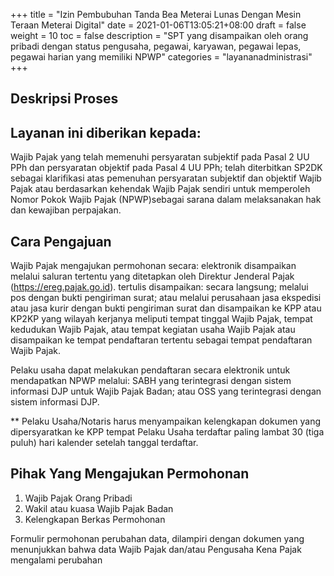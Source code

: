 +++
title = "Izin Pembubuhan Tanda Bea Meterai Lunas Dengan Mesin Teraan Meterai Digital"
date = 2021-01-06T13:05:21+08:00
draft = false
weight = 10
toc = false
description = "SPT yang disampaikan oleh orang pribadi dengan status pengusaha, pegawai, karyawan, pegawai lepas, pegawai harian yang memiliki NPWP"
categories = "layananadministrasi"
+++
## Deskripsi Proses

## Layanan ini diberikan kepada:

Wajib Pajak yang telah memenuhi persyaratan subjektif pada Pasal 2 UU PPh dan persyaratan objektif pada Pasal 4 UU PPh;
telah diterbitkan SP2DK sebagai klarifikasi atas pemenuhan persyaratan subjektif dan objektif Wajib Pajak atau berdasarkan kehendak Wajib Pajak sendiri untuk memperoleh Nomor Pokok Wajib Pajak (NPWP)sebagai sarana dalam melaksanakan hak dan kewajiban perpajakan.
 

## Cara Pengajuan

Wajib Pajak mengajukan permohonan secara:
elektronik disampaikan melalui saluran tertentu yang ditetapkan oleh Direktur Jenderal Pajak (https://ereg.pajak.go.id).
tertulis disampaikan:
secara langsung;
melalui pos dengan bukti pengiriman surat; atau
melalui perusahaan jasa ekspedisi atau jasa kurir dengan bukti pengiriman surat dan disampaikan ke KPP atau KP2KP yang wilayah kerjanya meliputi tempat tinggal Wajib Pajak, tempat kedudukan Wajib Pajak, atau tempat kegiatan usaha Wajib Pajak atau disampaikan ke tempat pendaftaran tertentu sebagai tempat pendaftaran Wajib Pajak.
 

Pelaku usaha dapat melakukan pendaftaran secara elektronik untuk mendapatkan NPWP melalui:
SABH yang terintegrasi dengan sistem informasi DJP untuk Wajib Pajak Badan; atau
OSS yang terintegrasi dengan sistem informasi DJP.
 

** Pelaku Usaha/Notaris harus menyampaikan kelengkapan dokumen yang dipersyaratkan ke KPP tempat Pelaku Usaha terdaftar paling lambat 30 (tiga puluh) hari kalender setelah tanggal terdaftar.

## Pihak Yang Mengajukan Permohonan

1. Wajib Pajak Orang Pribadi
2. Wakil atau kuasa Wajib Pajak Badan
3. Kelengkapan Berkas Permohonan

Formulir permohonan perubahan data, dilampiri dengan dokumen yang menunjukkan bahwa data Wajib Pajak dan/atau Pengusaha Kena Pajak mengalami perubahan